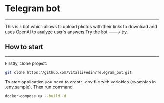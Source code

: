 # Telegram bot
__________________________________________________________________
This is a bot which allows to upload photos with their links to download and uses OpenAI to analyze user's answers.Try the bot ---> [try](https://t.me/tour_agency_eon_bot).
## How to start
__________________________________________________________________
Firstly, clone project:
```bash
git clone https://github.com/VitaliiFedin/Telegram_bot.git
```
To start application you need to create .env file with variables (examples in .env.sample). Then run command
```bash
docker-compose up --build -d
```
